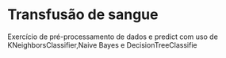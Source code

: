 # Transfusão de sangue
Exercício de pré-processamento de dados e predict com uso de KNeighborsClassifier,Naive Bayes e DecisionTreeClassifie
